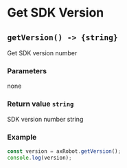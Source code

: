 # Get SDK Version

## `getVersion() -> {string}`

Get SDK version number

### Parameters

none

### Return value `string`

SDK version number string

### Example

```javascript
const version = axRobot.getVersion();
console.log(version);
````
